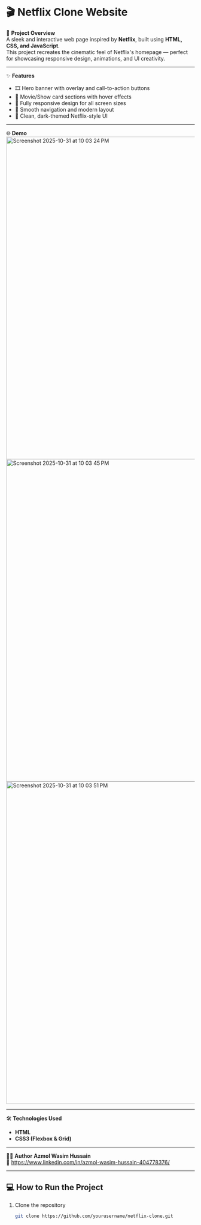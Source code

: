 # 🎬 Netflix Clone Website

🚀 **Project Overview**  
A sleek and interactive web page inspired by **Netflix**, built using **HTML, CSS, and JavaScript**.  
This project recreates the cinematic feel of Netflix's homepage — perfect for showcasing responsive design, animations, and UI creativity.

---

✨ **Features**
- 🎞️ Hero banner with overlay and call-to-action buttons  
- 🍿 Movie/Show card sections with hover effects  
- 📱 Fully responsive design for all screen sizes  
- 🧭 Smooth navigation and modern layout  
- 🎨 Clean, dark-themed Netflix-style UI  

---

🌐 **Demo**  
<img width="1512" height="859" alt="Screenshot 2025-10-31 at 10 03 24 PM" src="https://github.com/user-attachments/assets/90c31ca2-1934-4cea-b7af-bc4765cf0680" />
<img width="1512" height="859" alt="Screenshot 2025-10-31 at 10 03 45 PM" src="https://github.com/user-attachments/assets/6b3f4040-44d0-44dd-a632-0a7c606c8bcb" />
<img width="1512" height="859" alt="Screenshot 2025-10-31 at 10 03 51 PM" src="https://github.com/user-attachments/assets/42ede045-50c3-4369-bc42-e6968e6c8263" />

---

🛠️ **Technologies Used**
- **HTML**  
- **CSS3 (Flexbox & Grid)**  
 

---

👨‍💻 **Author**
**Azmol Wasim Hussain**  
💼 https://www.linkedin.com/in/azmol-wasim-hussain-404778376/

---


## 💻 How to Run the Project
1. Clone the repository  
   ```bash
   git clone https://github.com/yourusername/netflix-clone.git



